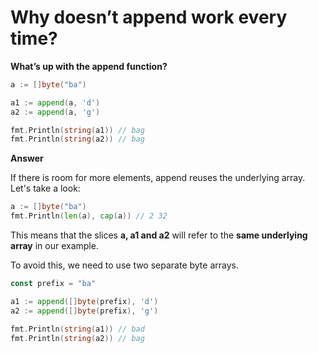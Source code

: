 # Why doesn’t append work every time?

**What’s up with the append function?**

```go
a := []byte("ba")

a1 := append(a, 'd')
a2 := append(a, 'g')

fmt.Println(string(a1)) // bag
fmt.Println(string(a2)) // bag
```

**Answer**

If there is room for more elements, append reuses the underlying array. Let's take a look:

```go
a := []byte("ba")
fmt.Println(len(a), cap(a)) // 2 32
```

This means that the slices **a, a1 and a2** will refer to the **same underlying array** in our example.

To avoid this, we need to use two separate byte arrays.

```go
const prefix = "ba"

a1 := append([]byte(prefix), 'd')
a2 := append([]byte(prefix), 'g')

fmt.Println(string(a1)) // bad
fmt.Println(string(a2)) // bag
```
